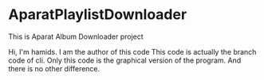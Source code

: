 # AparatPlaylistDownloader
This is Aparat Album Downloader project

Hi, I'm hamids. I am the author of this code
This code is actually the branch code of cli.
Only this code is the graphical version of the program.
And there is no other difference.
